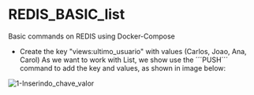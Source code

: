 # REDIS_BASIC_list
Basic commands on REDIS using Docker-Compose

- Create the key "views:ultimo_usuario" with values (Carlos, Joao, Ana, Carol)
As we want to work with List, we show use the ´´´PUSH´´´ command to add the key and values, as shown in image below:

![1-Inserindo_chave_valor](https://user-images.githubusercontent.com/62483710/119210081-c47c6900-ba80-11eb-89a0-5a0cde7b5219.PNG)
 

